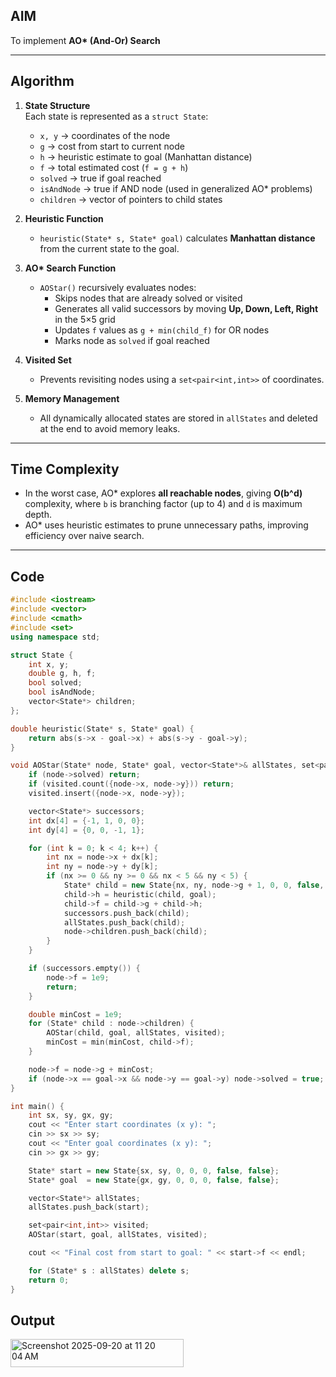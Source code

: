 ## AIM
To implement **AO\* (And-Or) Search** 

---

## Algorithm

1. **State Structure**  
   Each state is represented as a `struct State`:
   - `x, y` → coordinates of the node  
   - `g` → cost from start to current node  
   - `h` → heuristic estimate to goal (Manhattan distance)  
   - `f` → total estimated cost (`f = g + h`)  
   - `solved` → true if goal reached  
   - `isAndNode` → true if AND node (used in generalized AO\* problems)  
   - `children` → vector of pointers to child states

2. **Heuristic Function**  
   - `heuristic(State* s, State* goal)` calculates **Manhattan distance** from the current state to the goal.

3. **AO\* Search Function**  
   - `AOStar()` recursively evaluates nodes:  
     - Skips nodes that are already solved or visited  
     - Generates all valid successors by moving **Up, Down, Left, Right** in the 5×5 grid  
     - Updates `f` values as `g + min(child_f)` for OR nodes  
     - Marks node as `solved` if goal reached

4. **Visited Set**  
   - Prevents revisiting nodes using a `set<pair<int,int>>` of coordinates.

5. **Memory Management**  
   - All dynamically allocated states are stored in `allStates` and deleted at the end to avoid memory leaks.

---

## Time Complexity
- In the worst case, AO\* explores **all reachable nodes**, giving **O(b^d)** complexity, where `b` is branching factor (up to 4) and `d` is maximum depth.  
- AO\* uses heuristic estimates to prune unnecessary paths, improving efficiency over naive search.

---

## Code

```cpp
#include <iostream>
#include <vector>
#include <cmath>
#include <set>
using namespace std;

struct State {
    int x, y;
    double g, h, f;
    bool solved;
    bool isAndNode;
    vector<State*> children;
};

double heuristic(State* s, State* goal) {
    return abs(s->x - goal->x) + abs(s->y - goal->y);
}

void AOStar(State* node, State* goal, vector<State*>& allStates, set<pair<int,int>>& visited) {
    if (node->solved) return;
    if (visited.count({node->x, node->y})) return;
    visited.insert({node->x, node->y});

    vector<State*> successors;
    int dx[4] = {-1, 1, 0, 0};
    int dy[4] = {0, 0, -1, 1};

    for (int k = 0; k < 4; k++) {
        int nx = node->x + dx[k];
        int ny = node->y + dy[k];
        if (nx >= 0 && ny >= 0 && nx < 5 && ny < 5) {
            State* child = new State{nx, ny, node->g + 1, 0, 0, false, false};
            child->h = heuristic(child, goal);
            child->f = child->g + child->h;
            successors.push_back(child);
            allStates.push_back(child);
            node->children.push_back(child);
        }
    }

    if (successors.empty()) {
        node->f = 1e9; 
        return;
    }

    double minCost = 1e9;
    for (State* child : node->children) {
        AOStar(child, goal, allStates, visited);
        minCost = min(minCost, child->f);
    }

    node->f = node->g + minCost;
    if (node->x == goal->x && node->y == goal->y) node->solved = true;
}

int main() {
    int sx, sy, gx, gy;
    cout << "Enter start coordinates (x y): ";
    cin >> sx >> sy;
    cout << "Enter goal coordinates (x y): ";
    cin >> gx >> gy;

    State* start = new State{sx, sy, 0, 0, 0, false, false};
    State* goal  = new State{gx, gy, 0, 0, 0, false, false};

    vector<State*> allStates;
    allStates.push_back(start);

    set<pair<int,int>> visited;
    AOStar(start, goal, allStates, visited);

    cout << "Final cost from start to goal: " << start->f << endl;

    for (State* s : allStates) delete s;
    return 0;
}
```
## Output
<img width="277" height="45" alt="Screenshot 2025-09-20 at 11 20 04 AM" src="https://github.com/user-attachments/assets/c7181d5e-a1a8-4118-96be-9f3bbf7a7bdb" />

